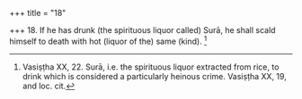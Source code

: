 +++
title = "18"

+++
18. If he has drunk (the spirituous liquor called) Surā, he shall scald himself to death with hot (liquor of the) same (kind). [^12] 


[^12]:  Vasiṣṭha XX, 22. Surā, i.e. the spirituous liquor extracted from rice, to drink which is considered a particularly heinous crime. Vasiṣṭha XX, 19, and loc. cit.
